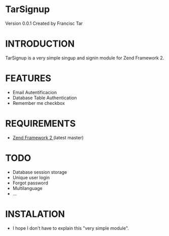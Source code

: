 TarSignup
==========
Version 0.0.1 Created by Francisc Tar

INTRODUCTION
=============
TarSignup is a very simple singup and signin module for Zend Framework 2.

FEATURES
========
- Email Autentificacion
- Database Table Authentication
- Remember me checkbox

REQUIREMENTS
=============
- <a href="https://github.com/zendframework/zf2">Zend Framework 2 </a> (latest master)

TODO
=====
- Database session storage
- Unique user login
- Forgot password
- Multilanguage
- ...

INSTALATION
============
- I hope I don't have to explain this "very simple module".
